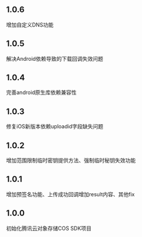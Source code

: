 ## 1.0.6
增加自定义DNS功能

## 1.0.5
解决Android依赖导致的下载回调失效问题

## 1.0.4
完善android原生库依赖兼容性

## 1.0.3
修复iOS新版本依赖uploadid字段缺失问题

## 1.0.2
增加范围限制临时密钥提供方法、强制临时秘钥失效功能

## 1.0.1
增加预签名功能、上传成功回调增加result内容、其他fix

## 1.0.0
初始化腾讯云对象存储COS SDK项目
